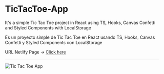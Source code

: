 # TicTacToe-App

It's a simple Tic Tac Toe project in React using TS, Hooks, Canvas Confetti and Styled Components with LocalStorage

Es un proyecto simple de Tic Tac Toe en React usando TS, Hooks, Canvas Confetti y Styled Components con LocalStorage

URL Netlify Page ->
[Click here](https://docs.google.com/document/d/e/2PACX-1vTI6Zgjta6-j8Ll8BmQ9ZPFP3fRUqar16XqnYGSmZGbbw8rcMZ728zayCcrSDltI8GWAuOwmh0wLYCm/pub)

---

![Tic Tac Toe App](https://user-images.githubusercontent.com/55060895/235560695-6ef087bd-c070-4ff0-bbc1-7deb4a98eca2.png)
